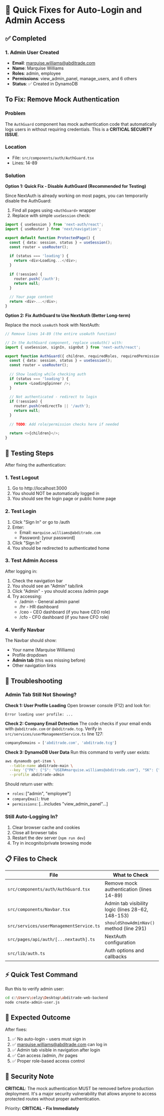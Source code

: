 # 🔧 Quick Fixes for Auto-Login and Admin Access

## ✅ Completed

### 1. Admin User Created
- **Email**: marquise.williams@abditrade.com
- **Name**: Marquise Williams  
- **Roles**: admin, employee
- **Permissions**: view_admin_panel, manage_users, and 6 others
- **Status**: ✅ Created in DynamoDB

##  To Fix: Remove Mock Authentication

### Problem
The `AuthGuard` component has mock authentication code that automatically logs users in without requiring credentials. This is a **CRITICAL SECURITY ISSUE**.

### Location
- File: `src/components/auth/AuthGuard.tsx`
- Lines: 14-89

### Solution

**Option 1: Quick Fix - Disable AuthGuard (Recommended for Testing)**

Since NextAuth is already working on most pages, you can temporarily disable the AuthGuard:

1. Find all pages using `<AuthGuard>` wrapper
2. Replace with simple `useSession` check:

```typescript
import { useSession } from 'next-auth/react';
import { useRouter } from 'next/navigation';

export default function ProtectedPage() {
  const { data: session, status } = useSession();
  const router = useRouter();
  
  if (status === 'loading') {
    return <div>Loading...</div>;
  }
  
  if (!session) {
    router.push('/auth');
    return null;
  }
  
  // Your page content
  return <div>...</div>;
}
```

**Option 2: Fix AuthGuard to Use NextAuth (Better Long-term)**

Replace the mock `useAuth` hook with NextAuth:

```typescript
// Remove lines 14-89 (the entire useAuth function)

// In the AuthGuard component, replace useAuth() with:
import { useSession, signIn, signOut } from 'next-auth/react';

export function AuthGuard({ children, requiredRoles, requiredPermissions, redirectTo }) {
  const { data: session, status } = useSession();
  const router = useRouter();
  
  // Show loading while checking auth
  if (status === 'loading') {
    return <LoadingSpinner />;
  }
  
  // Not authenticated - redirect to login
  if (!session) {
    router.push(redirectTo || '/auth');
    return null;
  }
  
  // TODO: Add role/permission checks here if needed
  
  return <>{children}</>;
}
```

## 🧪 Testing Steps

After fixing the authentication:

### 1. Test Logout
1. Go to http://localhost:3000
2. You should NOT be automatically logged in
3. You should see the login page or public home page

### 2. Test Login
1. Click "Sign In" or go to /auth
2. Enter:
   - Email: `marquise.williams@abditrade.com`
   - Password: [your password]
3. Click "Sign In"
4. You should be redirected to authenticated home

### 3. Test Admin Access
After logging in:
1. Check the navigation bar
2. You should see an "Admin" tab/link
3. Click "Admin" - you should access /admin page
4. Try accessing:
   - /admin - General admin panel
   - /hr - HR dashboard
   - /ceo - CEO dashboard (if you have CEO role)
   - /cfo - CFO dashboard (if you have CFO role)

### 4. Verify Navbar
The Navbar should show:
- Your name (Marquise Williams)
- Profile dropdown
- **Admin tab** (this was missing before)
- Other navigation links

## 🐛 Troubleshooting

### Admin Tab Still Not Showing?

**Check 1: User Profile Loading**
Open browser console (F12) and look for:
```
Error loading user profile: ...
```

**Check 2: Company Email Detection**
The code checks if your email ends with `@abditrade.com` or `@abditrade.tcg`. 
Verify in `src/services/userManagementService.ts` line 127:
```typescript
companyDomains = ['abditrade.com', 'abditrade.tcg']
```

**Check 3: DynamoDB User Data**
Run this command to verify user exists:
```bash
aws dynamodb get-item \
  --table-name abditrade-main \
  --key '{"PK": {"S": "USER#marquise.williams@abditrade.com"}, "SK": {"S": "PROFILE"}}' \
  --profile abditrade-admin
```

Should return user with:
- `roles`: ["admin", "employee"]
- `companyEmail`: true
- `permissions`: [...includes "view_admin_panel"...]

### Still Auto-Logging In?

1. Clear browser cache and cookies
2. Close all browser tabs
3. Restart the dev server (`npm run dev`)
4. Try in incognito/private browsing mode

## 📋 Files to Check

| File | What to Check |
|------|---------------|
| `src/components/auth/AuthGuard.tsx` | Remove mock authentication (lines 14-89) |
| `src/components/Navbar.tsx` | Admin tab visibility logic (lines 28-62, 148-153) |
| `src/services/userManagementService.ts` | `shouldShowAdminNav()` method (line 291) |
| `src/pages/api/auth/[...nextauth].ts` | NextAuth configuration |
| `src/lib/auth.ts` | Auth options and callbacks |

## ⚡ Quick Test Command

Run this to verify admin user:
```bash
cd c:\Users\celzy\Desktop\abditrade-web-backend
node create-admin-user.js
```

## 🎯 Expected Outcome

After fixes:
1. ✅ No auto-login - users must sign in
2. ✅ marquise.williams@abditrade.com can log in
3. ✅ Admin tab visible in navigation after login
4. ✅ Can access /admin, /hr pages
5. ✅ Proper role-based access control

## 🚨 Security Note

**CRITICAL**: The mock authentication MUST be removed before production deployment. It's a major security vulnerability that allows anyone to access protected routes without proper authentication.

Priority: **CRITICAL - Fix Immediately**
